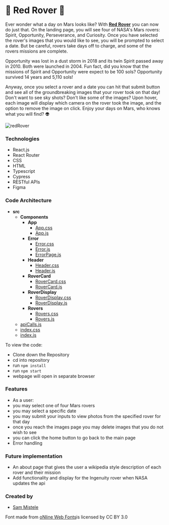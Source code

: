 # 🚀 Red Rover 🚀
Ever wonder what a day on Mars looks like?
With <strong>[Red Rover]()</strong> you can now do just that. On the landing page, you will see four of NASA's Mars rovers: Spirit, Opportunity, Perseverance, and Curiosity. Once you have selected the rover's images that you would like to see, you will be prompted to select a date. But be careful, rovers take days off to charge, and some  of the rovers missions are complete.

Opportunity was lost in a dust storm in 2018 and its twin Spirit passed away in 2010. Both were launched in 2004. Fun fact, did you know that the missions of Spirit and Opportunity were expect to be 100 sols? Opportunity survived 14 years and 5,110 sols!

Anyway, once you select a rover and a date you can hit that submit button and see all of the groundbreaking images that your rover took on that day! Don't want to see sky shots? Don't like some of the images? Upon hover, each image will display which camera on the rover took the image, and the option to remove the image on click. Enjoy your days on Mars, who knows what you will find? 👽


![redRover](https://user-images.githubusercontent.com/89484102/164996738-c939708f-2c60-4fca-8fe8-ff718ef6721c.gif)

### Technologies
- React.js
- React Router
- CSS
- HTML
- Typescript
- Cypress
- RESTful APIs
- Figma

### Code Architecture
  - __src__
    - __Components__
      - __App__
        - [App.css](src/Components/App/App.css)
        - [App.js](src/Components/App/App.tsx)
      - __Error__
        - [Error.css](src/Components/Error/Error.css)
        - [Error.js](src/components/Error/Error.tsx)
        - [ErrorPage.js](src/components/Error/ErrorPage.tsx)
      - __Header__
        - [Header.css](src/components/Header/Header.css)
        - [Header.js](src/components/Header/Header.tsx)
      - __RoverCard__
        - [RoverCard.css](src/components/RoverCard/RoverCard.css)
        - [RoverCard.js](src/components/RoverCard/RoverCard.tsx)
      - __RoverDisplay__
        - [RoverDisplay.css](src/components/RoverDisplay/RoverDisplay.css)
        - [RoverDisplay.js](src/components/RoverDisplay/RoverDisplay.tsx)
      - __Rovers__
        - [Rovers.css](src/components/Rovers/Rovers.css)
        - [Rovers.js](src/components/Rovers/Rovers.tsx)
    - [apiCalls.js](src/apiCalls.tsx)
    - [index.css](src/index.css)
    - [index.js](src/index.tsx)

To view the code:
- Clone down the Repository
- cd into repository
- run `npm install`
- run `npm start`
- webpage will open in separate browser

### Features
- As a user:
- you may select one of four Mars rovers
- you may select a specific date
- you may submit your inputs to view photos from the specified rover for that day
- once you reach the images page you may delete images that you do not wish to see
- you can click the home button to go back to the main page
- Error handling

### Future implementation
- An about page that gives the user a wikipedia style description of each rover and their mission
- Add functionality and display for the Ingenuity rover when NASA updates the api

### Created by
- [Sam Mistele](https://github.com/SamusMist)
<div>Font made from <a href="http://www.onlinewebfonts.com">oNline Web Fonts</a>is licensed by CC BY 3.0</div>
